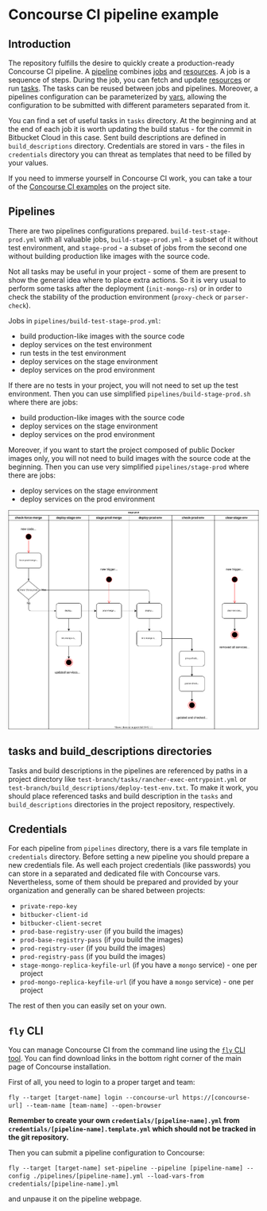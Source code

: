 Concourse CI pipeline example
=============================

Introduction
------------

The repository fulfills the desire to quickly create a production-ready
Concourse CI pipeline. A [pipeline](https://concourse-ci.org/pipelines.html)
combines [jobs](https://concourse-ci.org/jobs.html) and
[resources](https://concourse-ci.org/resources.html).
A job is a sequence of steps. During the job, you can fetch and update
[resources](https://concourse-ci.org/resources.html) or run
[tasks](https://concourse-ci.org/tasks.html). The tasks can be reused between
jobs and pipelines. Moreover, a pipelines configuration can be parameterized
by [vars](https://concourse-ci.org/vars.html), allowing the configuration to be
submitted with different parameters separated from it.

You can find a set of useful tasks in `tasks` directory. At the beginning 
and at the end of each job it is worth updating the build status - for the commit
in Bitbucket Cloud in this case. Sent build descriptions are defined in
`build_descriptions` directory. Credentials are stored in vars - the files in
`credentials` directory you can threat as templates that need to be filled by
your values.

If you need to immerse yourself in Concourse CI work, you can take a tour of the
[Concourse CI examples](https://concourse-ci.org/examples.html) on the project
site.

Pipelines
---------

There are two pipelines configurations prepared. `build-test-stage-prod.yml`
with all valuable jobs, `build-stage-prod.yml` - a subset of it without test
environment, and `stage-prod` -  a subset of jobs from the second one
without building production like images with the source code.

Not all tasks may be useful in your project - some of them are present to show
the general idea where to place extra actions. So it is very usual to perform
some tasks after the deployment (`init-mongo-rs`) or in order to check the
stability of the production environment (`proxy-check` or `parser-check`).

Jobs in `pipelines/build-test-stage-prod.yml`:

* build production-like images with the source code
* deploy services on the test environment
* run tests in the test environment
* deploy services on the stage environment
* deploy services on the prod environment

If there are no tests in your project, you will not need to set up the test
environment.
Then you can use simplified `pipelines/build-stage-prod.sh` where there are
jobs:

* build production-like images with the source code
* deploy services on the stage environment
* deploy services on the prod environment

Moreover, if you want to start the project composed of public Docker images
only, you will not need to build images with the source code at the beginning.
Then you can use very simplified `pipelines/stage-prod` where there are jobs:

* deploy services on the stage environment
* deploy services on the prod environment

![stage-prod pipeline](./diagrams/stage-prod.svg)

tasks and build_descriptions directories
----------------------------------------

Tasks and build descriptions in the pipelines are referenced by paths in a
project directory like `test-branch/tasks/rancher-exec-entrypoint.yml` or
`test-branch/build_descriptions/deploy-test-env.txt`. To make it work, you
should place referenced tasks and build description in the `tasks` and
`build_descriptions` directories in the project repository, respectively.

Credentials
-----------

For each pipeline from `pipelines` directory, there is a vars file template in
`credentials` directory. Before setting a new pipeline you should prepare a new
credentials file. As well each project credentials (like passwords) you can
store in a separated and dedicated file with Concourse vars.
Nevertheless, some of them should be prepared and provided by your organization
and generally can be shared between projects:

* `private-repo-key`
* `bitbucker-client-id`
* `bitbucker-client-secret`
* `prod-base-registry-user` (if you build the images)
* `prod-base-registry-pass` (if you build the images)
* `prod-registry-user` (if you build the images)
* `prod-registry-pass` (if you build the images)
* `stage-mongo-replica-keyfile-url` (if you have a `mongo` service) - one per
  project
* `prod-mongo-replica-keyfile-url` (if you have a `mongo` service) - one per
  project

The rest of then you can easily set on your own.

`fly` CLI
---------

You can manage Concourse CI from the command line using the [`fly` CLI tool](
https://concourse-ci.org/fly.html).
You can find download links in the bottom right corner of the main page
of Concourse installation.

First of all, you need to login to a proper target and team:
```
fly --target [target-name] login --concourse-url https://[concourse-url] --team-name [team-name] --open-browser
```

**Remember to create your own `credentials/[pipeline-name].yml` from
`credentials/[pipeline-name].template.yml` which should not be tracked in
the git repository.**

Then you can submit a pipeline configuration to Concourse:
```
fly --target [target-name] set-pipeline --pipeline [pipeline-name] --config ./pipelines/[pipeline-name].yml --load-vars-from credentials/[pipeline-name].yml
```
and unpause it on the pipeline webpage.
